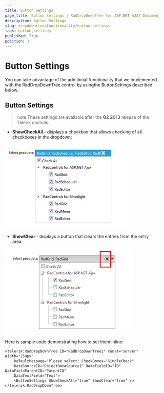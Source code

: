 ```yaml
---
title: Button Settings
page_title: Button Settings | RadDropDownTree for ASP.NET AJAX Documentation
description: Button Settings
slug: dropdowntree/functionality/button-settings
tags: button,settings
published: True
position: 3
---
```


# Button Settings



You can take advantage of the additional functionality that we implemented with the RadDropDownTree control by usingthe ButtonSettings described below.

## Button Settings

>note These settings are available after the **Q2 2013** release of the Telerik controls.
>


* **ShowCheckAll** - displays a checkbox that allows checking of all checkboxes in the dropdown;

![Checkall Property](images/dropdowntree_checkall.png)

* **ShowClear** - displays a button that clears the entries from the entry area.

![Clear Button](images/dropdowntree_clearbutton.png)

Here is sample code demonstrating how to set them inline:

````ASPNET
<telerik:RadDropDownTree ID="RadDropDownTree1" runat="server" Width="250px" 
    DefaultMessage="Please select" CheckBoxes="SingleCheck"
    DataSourceID="ObjectDataSource1" DataFieldID="ID" DataFieldParentID="ParentID"
    DataTextField="Text">
    <ButtonSettings ShowCheckAll="true" ShowClear="true" />
</telerik:RadDropDownTree>
````


